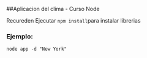 ##Aplicacion del clima - Curso Node


Recureden Ejecutar ```npm install```para instalar librerias

### Ejemplo:

```
node app -d "New York"
```
